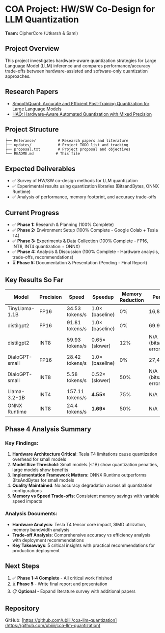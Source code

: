 # COA Project: HW/SW Co-Design for LLM Quantization

**Team:** CipherCore (Utkarsh & Sami)

## Project Overview

This project investigates hardware-aware quantization strategies for Large Language Model (LLM) inference and compares performance/accuracy trade-offs between hardware-assisted and software-only quantization approaches.

## Research Papers

- [SmoothQuant: Accurate and Efficient Post-Training Quantization for Large Language Models](SmoothQuant.txt)
- [HAQ: Hardware-Aware Automated Quantization with Mixed Precision](HAQ%20Hardware-Aware%20Automated%20Quantization%20with%20Mixed%20Precision.txt)

## Project Structure

```
├── Referance/          # Research papers and literature
├── updates/            # Project TODO list and tracking
├── proposal.txt        # Project proposal and objectives
└── README.md          # This file
```

## Expected Deliverables

- ✅ Survey of HW/SW co-design methods for LLM quantization
- ✅ Experimental results using quantization libraries (BitsandBytes, ONNX Runtime)
- ✅ Analysis of performance, memory footprint, and accuracy trade-offs

## Current Progress

- ✅ **Phase 1:** Research & Planning (100% Complete)
- ✅ **Phase 2:** Environment Setup (100% Complete - Google Colab + Tesla T4)
- ✅ **Phase 3:** Experiments & Data Collection (100% Complete - FP16, INT8, INT4 quantization + ONNX)
- ✅ **Phase 4:** Analysis & Discussion (100% Complete - Hardware analysis, trade-offs, recommendations)
- ⏳ **Phase 5:** Documentation & Presentation (Pending - Final Report)

## Key Results So Far

| Model | Precision | Speed | Speedup | Memory Reduction | Perplexity |
|-------|-----------|-------|---------|------------------|------------|
| TinyLlama-1.1B | FP16 | 34.53 tokens/s | 1.0× (baseline) | 0% | 16,813.13 |
| distilgpt2 | FP16 | 91.81 tokens/s | 1.0× (baseline) | 0% | 69.96 |
| distilgpt2 | INT8 | 59.93 tokens/s | 0.65× (slower) | 12% | N/A (bitsandbytes error) |
| DialoGPT-small | FP16 | 28.42 tokens/s | 1.0× (baseline) | 0% | 27,466.36 |
| DialoGPT-small | INT8 | 5.58 tokens/s | 0.52× (slower) | 50% | N/A (bitsandbytes error) |
| Llama-3.2-1B | INT4 | 157.11 tokens/s | **4.55×** | 75% | N/A |
| ONNX Runtime | INT8 | 24.4 tokens/s | **1.69×** | 50% | N/A |

## Phase 4 Analysis Summary

### Key Findings:
1. **Hardware Architecture Critical**: Tesla T4 limitations cause quantization overhead for small models
2. **Model Size Threshold**: Small models (<1B) show quantization penalties, large models show benefits
3. **Implementation Framework Matters**: ONNX Runtime outperforms BitsAndBytes for small models
4. **Quality Maintained**: No accuracy degradation across all quantization configurations
5. **Memory vs Speed Trade-offs**: Consistent memory savings with variable speed impacts

### Analysis Documents:
- **Hardware Analysis**: Tesla T4 tensor core impact, SIMD utilization, memory bandwidth analysis
- **Trade-off Analysis**: Comprehensive accuracy vs efficiency analysis with deployment recommendations
- **Key Takeaways**: 5 critical insights with practical recommendations for production deployment

## Next Steps

1. ✅ **Phase 1-4 Complete** - All critical work finished
2. ⏳ **Phase 5** - Write final report and presentation
3. 📋 **Optional** - Expand literature survey with additional papers

## Repository

GitHub: [https://github.com/ubiiii/coa-llm-quantization](https://github.com/ubiiii/coa-llm-quantization)
